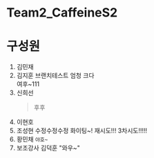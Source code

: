 # Team2_CaffeineS2


# 구성원

1. 김민재
2. 김지훈 브랜치테스트 엄청 크다 <div>여후~111</div>
3. 신희선 
   > 후후
4. 이현호
5. 조성현 수정수정수정 화이팅~! 재시도!!! 3차시도!!!!!
6. 황민채  `야호~`
7. 보조강사 김덕훈 "와우~"
